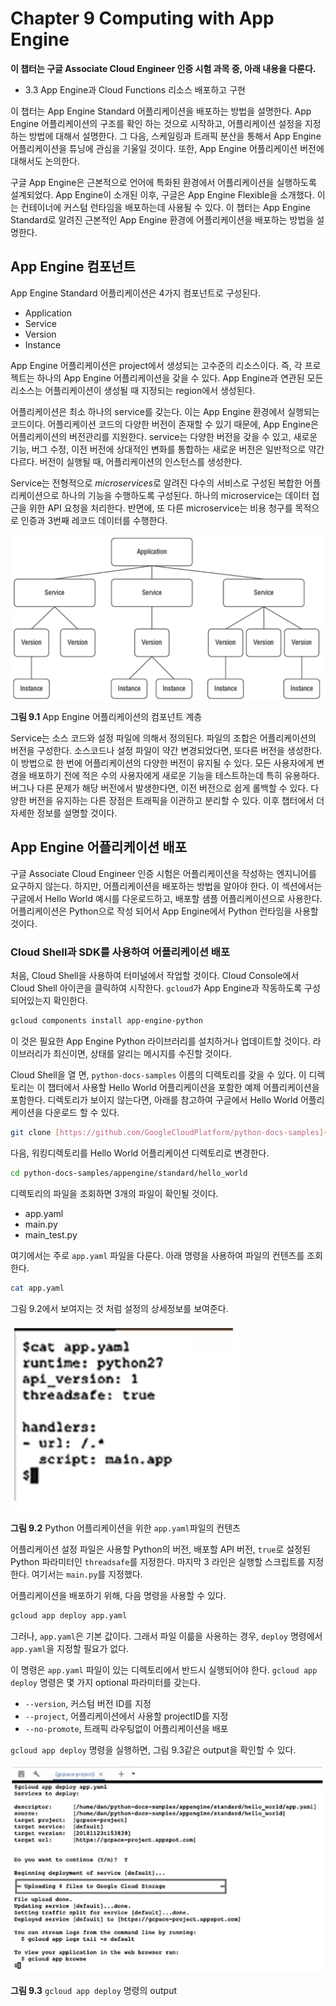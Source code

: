 # Chapter 9 Computing with App Engine

**이 챕터는 구글 Associate Cloud Engineer 인증 시험 과목 중, 아래 내용을 다룬다.**
* 3.3 App Engine과 Cloud Functions 리소스 배포하고 구현

이 챕터는 App Engine Standard 어플리케이션을 배포하는 방법을 설명한다. App Engine 어플리케이션의 구조를 확인 하는 것으로 시작하고, 어플리케이션 설정을 지정하는 방법에 대해서 설명한다. 그 다음, 스케일링과 트래픽 분산을 통해서 App Engine 어플리케이션을 튜닝에 관심을 기울일 것이다. 또한, App Engine 어플리케이션 버전에 대해서도 논의한다.

구글 App Engine은 근본적으로 언어에 특화된 환경에서 어플리케이션을 실행하도록 설계되었다. App Engine이 소개된 이후, 구글은 App Engine Flexible을 소개했다. 이는 컨테이너에 커스텀 런타임을 배포하는데 사용될 수 있다. 이 챕터는 App Engine Standard로 알려진 근본적인 App Engine 환경에 어플리케이션을 배포하는 방법을 설명한다.

## App Engine 컴포넌트

App Engine Standard 어플리케이션은 4가지 컴포넌트로 구성된다.
* Application
* Service
* Version
* Instance

App Engine 어플리케이션은 project에서 생성되는 고수준의 리소스이다. 즉, 각 프로젝트는 하나의 App Engine 어플리케이션을 갖을 수 있다. App Engine과 연관된 모든 리소스는 어플리케이션이 생성될 때 지정되는 region에서 생성된다.

어플리케이션은 최소 하나의 service를 갖는다. 이는 App Engine 환경에서 실행되는 코드이다. 어플리케이션 코드의 다양한 버전이 존재할 수 있기 때문에, App Engine은 어플리케이션의 버전관리를 지원한다. service는 다양한 버전을 갖을 수 있고, 새로운 기능, 버그 수정, 이전 버전에 상대적인 변화를 통합하는 새로운 버전은 일반적으로 약간 다르다. 버전이 실행될 때, 어플리케이션의 인스턴스를 생성한다.

Service는 전형적으로 *microservices*로 알려진 다수의 서비스로 구성된 복합한 어플리케이션으로 하나의 기능을 수행하도록 구성된다. 하나의 microservice는 데이터 접근을 위한 API 요청을 처리한다. 반면에, 또 다른 microservice는 비용 청구를 목적으로 인증과 3번째 레코드 데이터를 수행한다.

![9.1](./img/ch09/9.1.png)

**그림 9.1** App Engine 어플리케이션의 컴포넌트 계층

Service는 소스 코드와 설정 파일에 의해서 정의된다. 파일의 조합은 어플리케이션의 버전을 구성한다. 소스코드나 설정 파일이 약간 변경되었다면, 또다른 버전을 생성한다. 이 방법으로 한 번에 어플리케이션의 다양한 버전이 유지될 수 있다. 모든 사용자에게 변경을 배포하기 전에 적은 수의 사용자에게 새로운 기능을 테스트하는데 특히 유용하다. 버그나 다른 문제가 해당 버전에서 발생한다면, 이전 버전으로 쉽게 롤백할 수 있다. 다양한 버전을 유지하는 다른 장점은 트래픽을 이관하고 분리할 수 있다. 이후 챕터에서 더 자세한 정보를 설명할 것이다.

## App Engine 어플리케이션 배포

구글 Associate Cloud Engineer 인증 시험은 어플리케이션을 작성하는 엔지니어를 요구하지 않는다. 하지만, 어플리케이션을 배포하는 방법을 알아야 한다. 이 섹션에서는 구글에서 Hello World 예시를 다운로드하고, 배포할 샘플 어플리케이션으로 사용한다. 어플리케이션은 Python으로 작성 되어서 App Engine에서 Python 런타임을 사용할 것이다.

### Cloud Shell과 SDK를 사용하여 어플리케이션 배포

처음, Cloud Shell을 사용하여 터미널에서 작업할 것이다. Cloud Console에서 Cloud Shell 아이콘을 클릭하여 시작한다. `gcloud`가 App Engine과 작동하도록 구성되어있는지 확인한다.

```bash
gcloud components install app-engine-python
```

이 것은 필요한 App Engine Python 라이브러리를 설치하거나 업데이트할 것이다. 라이브러리가 최신이면, 상태를 알리는 메시지를 수진할 것이다.

Cloud Shell을 열 면, `python-docs-samples` 이름의 디렉토리를 갖을 수 있다. 이 디렉토리는 이 챕터에서 사용할 Hello World 어플리케이션을 포함한 예제 어플리케이션을 포함한다. 디렉토리가 보이지 않는다면, 아래를 참고하여 구글에서 Hello World 어플리케이션을 다운로드 할 수 있다.

```bash
git clone [https://github.com/GoogleCloudPlatform/python-docs-samples](https://github.com/GoogleCloudPlatform/python-docs-samples)
```

다음, 워킹디렉토리를 Hello World 어플리케이션 디렉토리로 변경한다.

```bash
cd python-docs-samples/appengine/standard/hello_world
```

디렉토리의 파일을 조회하면 3개의 파일이 확인될 것이다.
* app.yaml
* main.py
* main_test.py

여기에서는 주로 `app.yaml` 파일을 다룬다. 아래 명령을 사용하여 파일의 컨텐츠를 조회한다.

```bash
cat app.yaml
```

그림 9.2에서 보여지는 것 처럼 설정의 상세정보를 보여준다.

![9.2](./img/ch09/9.2.png)

**그림 9.2** Python 어플리케이션을 위한 `app.yaml`파일의 컨텐츠

어플리케이션 설정 파일은 사용할 Python의 버전, 배포할 API 버전, `true`로 설정된 Python 파라미터인 `threadsafe`를 지정한다. 마지막 3 라인은 실행할 스크립트를 지정한다. 여기서는 `main.py`를 지정했다.

어플리케이션을 배포하기 위해, 다음 명령을 사용할 수 있다.

```bash
gcloud app deploy app.yaml
```

그러나, `app.yaml`은 기본 값이다. 그래서 파일 이륾을 사용하는 경우, `deploy` 명령에서 `app.yaml`을 지정할 필요가 없다.

이 명령은 `app.yaml` 파일이 있는 디렉토리에서 반드시 실행되어야 한다. `gcloud app deploy` 명령은 몇 가지 optional 파라미터를 갖는다.
* `--version`, 커스텀 버전 ID를 지정
* `--project`, 어플리케이션에서 사용할 projectID를 지정
* `--no-promote`, 트래픽 라우팅없이 어플리케이션을 배포

`gcloud app deploy` 명령을 실행하면, 그림 9.3같은 output을 확인할 수 있다.

![9.3](./img/ch09/9.3.png)

**그림 9.3** `gcloud app deploy` 명령의 output

